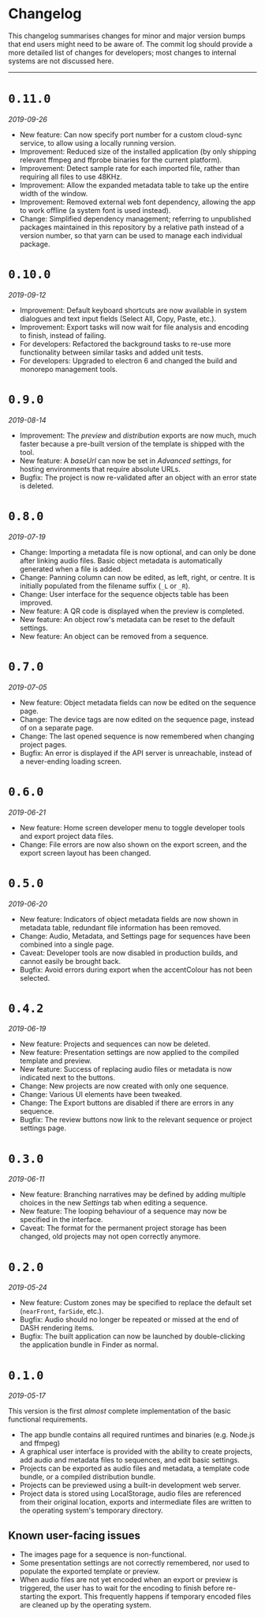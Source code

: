 # Changelog

This changelog summarises changes for minor and major version bumps that end users might need to be aware of. The commit log should provide a more detailed list of changes for developers; most changes to internal systems are not discussed here.

---
# `0.11.0`
_2019-09-26_

* New feature: Can now specify port number for a custom cloud-sync service, to allow using a locally running version.
* Improvement: Reduced size of the installed application (by only shipping relevant ffmpeg and ffprobe binaries for the current platform).
* Improvement: Detect sample rate for each imported file, rather than requiring all files to use 48KHz.
* Improvement: Allow the expanded metadata table to take up the entire width of the window.
* Improvement: Removed external web font dependency, allowing the app to work offline (a system font is used instead).
* Change: Simplified dependency management; referring to unpublished packages maintained in this repository by a relative path instead of a version number, so that yarn can be used to manage each individual package.

# `0.10.0`
_2019-09-12_

* Improvement: Default keyboard shortcuts are now available in system dialogues and text input fields (Select All, Copy, Paste, etc.).
* Improvement: Export tasks will now wait for file analysis and encoding to finish, instead of failing.
* For developers: Refactored the background tasks to re-use more functionality between similar tasks and added unit tests.
* For developers: Upgraded to electron 6 and changed the build and monorepo management tools.

# `0.9.0`
_2019-08-14_

* Improvement: The _preview_ and _distribution_ exports are now much, much faster because a pre-built version of the template is shipped with the tool.
* New feature: A _baseUrl_ can now be set in _Advanced settings_, for hosting environments that require absolute URLs.
* Bugfix: The project is now re-validated after an object with an error state is deleted.

# `0.8.0`
_2019-07-19_

* Change: Importing a metadata file is now optional, and can only be done after linking audio files. Basic object metadata is automatically generated when a file is added.
* Change: Panning column can now be edited, as left, right, or centre. It is initially populated from the filename suffix (`_L` or `_R`).
* Change: User interface for the sequence objects table has been improved.
* New feature: A QR code is displayed when the preview is completed.
* New feature: An object row's metadata can be reset to the default settings.
* New feature: An object can be removed from a sequence.

# `0.7.0`
_2019-07-05_

* New feature: Object metadata fields can now be edited on the sequence page.
* Change: The device tags are now edited on the sequence page, instead of on a separate page.
* Change: The last opened sequence is now remembered when changing project pages.
* Bugfix: An error is displayed if the API server is unreachable, instead of a never-ending loading screen.

# `0.6.0`
_2019-06-21_

* New feature: Home screen developer menu to toggle developer tools and export project data files.
* Change: File errors are now also shown on the export screen, and the export screen layout has been changed.

# `0.5.0`
_2019-06-20_

* New feature: Indicators of object metadata fields are now shown in metadata table, redundant file information has been removed.
* Change: Audio, Metadata, and Settings page for sequences have been combined into a single page.
* Caveat: Developer tools are now disabled in production builds, and cannot easily be brought back.
* Bugfix: Avoid errors during export when the accentColour has not been selected.

# `0.4.2`
_2019-06-19_

* New feature: Projects and sequences can now be deleted.
* New feature: Presentation settings are now applied to the compiled template and preview.
* New feature: Success of replacing audio files or metadata is now indicated next to the buttons.
* Change: New projects are now created with only one sequence.
* Change: Various UI elements have been tweaked.
* Change: The Export buttons are disabled if there are errors in any sequence.
* Bugfix: The review buttons now link to the relevant sequence or project settings page.

# `0.3.0`
_2019-06-11_

* New feature: Branching narratives may be defined by adding multiple choices in the new _Settings_ tab when editing a sequence.
* New feature: The looping behaviour of a sequence may now be specified in the interface.
* Caveat: The format for the permanent project storage has been changed, old projects may not open correctly anymore.

# `0.2.0`

_2019-05-24_

* New feature: Custom zones may be specified to replace the default set (`nearFront`, `farSide`, etc.).
* Bugfix: Audio should no longer be repeated or missed at the end of DASH rendering items.
* Bugfix: The built application can now be launched by double-clicking the application bundle in Finder as normal.

# `0.1.0`

_2019-05-17_

This version is the first _almost_ complete implementation of the basic functional requirements.

* The app bundle contains all required runtimes and binaries (e.g. Node.js and ffmpeg)
* A graphical user interface is provided with the ability to create projects, add audio and metadata files to sequences, and edit basic settings.
* Projects can be exported as audio files and metadata, a template code bundle, or a compiled distribution bundle.
* Projects can be previewed using a built-in development web server.
* Project data is stored using LocalStorage, audio files are referenced from their original location, exports and intermediate files are written to the operating system's temporary directory.

## Known user-facing issues

* The images page for a sequence is non-functional.
* Some presentation settings are not correctly remembered, nor used to populate the exported template or preview.
* When audio files are not yet encoded when an export or preview is triggered, the user has to wait for the encoding to finish before re-starting the export. This frequently happens if temporary encoded files are cleaned up by the operating system.
